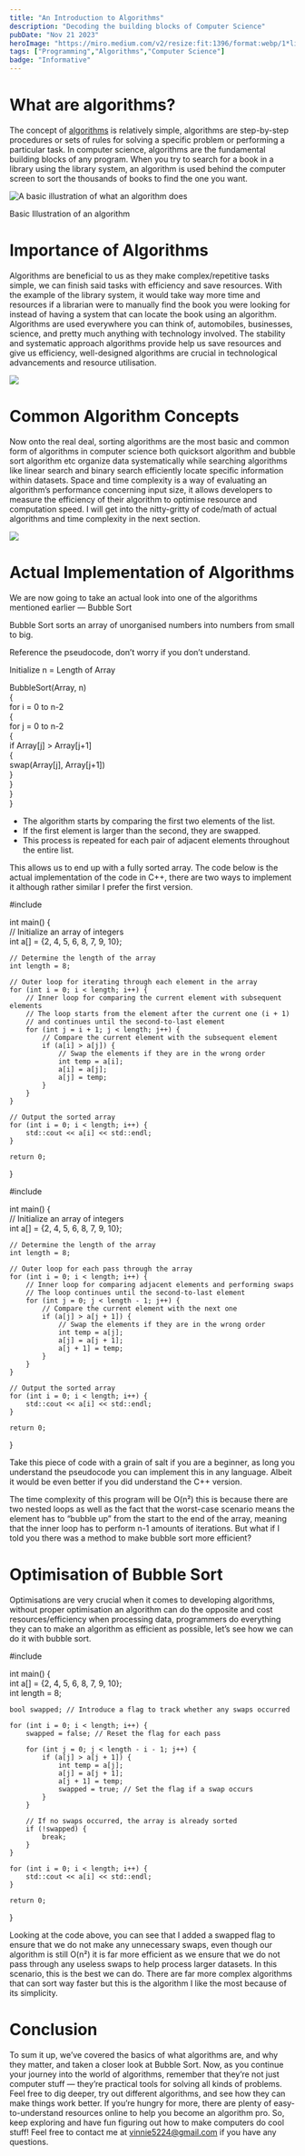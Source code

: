 ```yaml
---
title: "An Introduction to Algorithms"
description: "Decoding the building blocks of Computer Science"
pubDate: "Nov 21 2023"
heroImage: "https://miro.medium.com/v2/resize:fit:1396/format:webp/1*livRLQMa1lX13Nc5Awfx5A.jpeg"
tags: ["Programming","Algorithms","Computer Science"]
badge: "Informative"
---
```


# What are algorithms?

The concept of [algorithms](https://en.wikipedia.org/wiki/Algorithm) is relatively simple, algorithms are step-by-step procedures or sets of rules for solving a specific problem or performing a particular task. In computer science, algorithms are the fundamental building blocks of any program. When you try to search for a book in a library using the library system, an algorithm is used behind the computer screen to sort the thousands of books to find the one you want.

![A basic illustration of what an algorithm does](https://miro.medium.com/v2/resize:fit:1320/1*S0rZ6tC4gL4TgaknW1Buzw.jpeg)

Basic Illustration of an algorithm

# Importance of Algorithms

Algorithms are beneficial to us as they make complex/repetitive tasks simple, we can finish said tasks with efficiency and save resources. With the example of the library system, it would take way more time and resources if a librarian were to manually find the book you were looking for instead of having a system that can locate the book using an algorithm. Algorithms are used everywhere you can think of, automobiles, businesses, science, and pretty much anything with technology involved. The stability and systematic approach algorithms provide help us save resources and give us efficiency, well-designed algorithms are crucial in technological advancements and resource utilisation.

![](https://miro.medium.com/v2/resize:fit:1396/1*livRLQMa1lX13Nc5Awfx5A.jpeg)

# Common Algorithm Concepts

Now onto the real deal, sorting algorithms are the most basic and common form of algorithms in computer science both quicksort algorithm and bubble sort algorithm etc organize data systematically while searching algorithms like linear search and binary search efficiently locate specific information within datasets. Space and time complexity is a way of evaluating an algorithm’s performance concerning input size, it allows developers to measure the efficiency of their algorithm to optimise resource and computation speed. I will get into the nitty-gritty of code/math of actual algorithms and time complexity in the next section.

![](https://miro.medium.com/v2/resize:fit:1400/1*07Qu-LznE0umS2Appxjvtw.jpeg)

# Actual Implementation of Algorithms

We are now going to take an actual look into one of the algorithms mentioned earlier — Bubble Sort

Bubble Sort sorts an array of unorganised numbers into numbers from small to big.

Reference the pseudocode, don’t worry if you don’t understand.

Initialize n = Length of Array  
  
BubbleSort(Array, n)  
{  
    for i = 0 to n-2  
    {  
        for j = 0 to n-2  
        {  
            if Array[j] > Array[j+1]  
            {  
                swap(Array[j], Array[j+1])  
            }  
        }  
    }  
}

-   The algorithm starts by comparing the first two elements of the list.
-   If the first element is larger than the second, they are swapped.
-   This process is repeated for each pair of adjacent elements throughout the entire list.

This allows us to end up with a fully sorted array. The code below is the actual implementation of the code in C++, there are two ways to implement it although rather similar I prefer the first version.

#include <iostream>  
  
int main() {  
    // Initialize an array of integers  
    int a[] = {2, 4, 5, 6, 8, 7, 9, 10};  
      
    // Determine the length of the array  
    int length = 8;  
  
    // Outer loop for iterating through each element in the array  
    for (int i = 0; i < length; i++) {  
        // Inner loop for comparing the current element with subsequent elements  
        // The loop starts from the element after the current one (i + 1)  
        // and continues until the second-to-last element  
        for (int j = i + 1; j < length; j++) {  
            // Compare the current element with the subsequent element  
            if (a[i] > a[j]) {  
                // Swap the elements if they are in the wrong order  
                int temp = a[i];  
                a[i] = a[j];  
                a[j] = temp;  
            }  
        }  
    }  
  
    // Output the sorted array  
    for (int i = 0; i < length; i++) {  
        std::cout << a[i] << std::endl;  
    }  
  
    return 0;  
}

#include <iostream>  
  
int main() {  
    // Initialize an array of integers  
    int a[] = {2, 4, 5, 6, 8, 7, 9, 10};  
  
    // Determine the length of the array  
    int length = 8;  
  
    // Outer loop for each pass through the array  
    for (int i = 0; i < length; i++) {  
        // Inner loop for comparing adjacent elements and performing swaps  
        // The loop continues until the second-to-last element  
        for (int j = 0; j < length - 1; j++) {  
            // Compare the current element with the next one  
            if (a[j] > a[j + 1]) {  
                // Swap the elements if they are in the wrong order  
                int temp = a[j];  
                a[j] = a[j + 1];  
                a[j + 1] = temp;  
            }  
        }  
    }  
  
    // Output the sorted array  
    for (int i = 0; i < length; i++) {  
        std::cout << a[i] << std::endl;  
    }  
  
    return 0;  
}

Take this piece of code with a grain of salt if you are a beginner, as long you understand the pseudocode you can implement this in any language. Albeit it would be even better if you did understand the C++ version.

The time complexity of this program will be O(n²) this is because there are two nested loops as well as the fact that the worst-case scenario means the element has to “bubble up” from the start to the end of the array, meaning that the inner loop has to perform n-1 amounts of iterations. But what if I told you there was a method to make bubble sort more efficient?

# Optimisation of Bubble Sort

Optimisations are very crucial when it comes to developing algorithms, without proper optimisation an algorithm can do the opposite and cost resources/efficiency when processing data, programmers do everything they can to make an algorithm as efficient as possible, let’s see how we can do it with bubble sort.

#include <iostream>  
  
int main() {  
    int a[] = {2, 4, 5, 6, 8, 7, 9, 10};  
    int length = 8;  
  
    bool swapped; // Introduce a flag to track whether any swaps occurred  
  
    for (int i = 0; i < length; i++) {  
        swapped = false; // Reset the flag for each pass  
  
        for (int j = 0; j < length - i - 1; j++) {  
            if (a[j] > a[j + 1]) {  
                int temp = a[j];  
                a[j] = a[j + 1];  
                a[j + 1] = temp;  
                swapped = true; // Set the flag if a swap occurs  
            }  
        }  
  
        // If no swaps occurred, the array is already sorted  
        if (!swapped) {  
            break;  
        }  
    }  
  
    for (int i = 0; i < length; i++) {  
        std::cout << a[i] << std::endl;  
    }  
  
    return 0;  
}

Looking at the code above, you can see that I added a swapped flag to ensure that we do not make any unnecessary swaps, even though our algorithm is still O(n²) it is far more efficient as we ensure that we do not pass through any useless swaps to help process larger datasets. In this scenario, this is the best we can do. There are far more complex algorithms that can sort way faster but this is the algorithm I like the most because of its simplicity.

# Conclusion

To sum it up, we’ve covered the basics of what algorithms are, and why they matter, and taken a closer look at Bubble Sort. Now, as you continue your journey into the world of algorithms, remember that they’re not just computer stuff — they’re practical tools for solving all kinds of problems. Feel free to dig deeper, try out different algorithms, and see how they can make things work better. If you’re hungry for more, there are plenty of easy-to-understand resources online to help you become an algorithm pro. So, keep exploring and have fun figuring out how to make computers do cool stuff! Feel free to contact me at vinnie5224@gmail.com if you have any questions.
